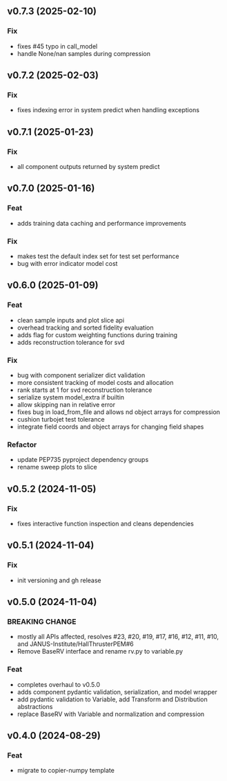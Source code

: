 ## v0.7.3 (2025-02-10)

### Fix

- fixes #45 typo in call_model
- handle None/nan samples during compression

## v0.7.2 (2025-02-03)

### Fix

- fixes indexing error in system predict when handling exceptions

## v0.7.1 (2025-01-23)

### Fix

- all component outputs returned by system predict

## v0.7.0 (2025-01-16)

### Feat

- adds training data caching and performance improvements

### Fix

- makes test the default index set for test set performance
- bug with error indicator model cost

## v0.6.0 (2025-01-09)

### Feat

- clean sample inputs and plot slice api
- overhead tracking and sorted fidelity evaluation
- adds flag for custom weighting functions during training
- adds reconstruction tolerance for svd

### Fix

- bug with component serializer dict validation
- more consistent tracking of model costs and allocation
- rank starts at 1 for svd reconstruction tolerance
- serialize system model_extra if builtin
- allow skipping nan in relative error
- fixes bug in load_from_file and allows nd object arrays for compression
- cushion turbojet test tolerance
- integrate field coords and object arrays for changing field shapes

### Refactor

- update PEP735 pyproject dependency groups
- rename sweep plots to slice

## v0.5.2 (2024-11-05)

### Fix

- fixes interactive function inspection and cleans dependencies

## v0.5.1 (2024-11-04)

### Fix

- init versioning and gh release

## v0.5.0 (2024-11-04)

### BREAKING CHANGE

- mostly all APIs affected, resolves #23, #20, #19, #17, #16, #12, #11, #10, and JANUS-Institute/HallThrusterPEM#6
- Remove BaseRV interface and rename rv.py to variable.py

### Feat

- completes overhaul to v0.5.0
- adds component pydantic validation, serialization, and model wrapper
- add pydantic validation to Variable, add Transform and Distribution abstractions
- replace BaseRV with Variable and normalization and compression

## v0.4.0 (2024-08-29)

### Feat

- migrate to copier-numpy template
